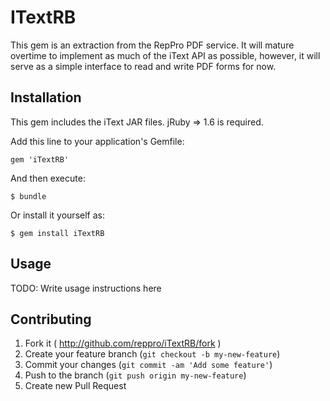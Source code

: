 # ITextRB

This gem is an extraction from the RepPro PDF service. It will mature overtime to implement as much of the iText API as possible, however, it will serve as a simple interface to read and write PDF forms for now.

## Installation
This gem includes the iText JAR files.
jRuby => 1.6 is required.

Add this line to your application's Gemfile:

    gem 'iTextRB'

And then execute:

    $ bundle

Or install it yourself as:

    $ gem install iTextRB

## Usage

TODO: Write usage instructions here

## Contributing

1. Fork it ( http://github.com/reppro/iTextRB/fork )
2. Create your feature branch (`git checkout -b my-new-feature`)
3. Commit your changes (`git commit -am 'Add some feature'`)
4. Push to the branch (`git push origin my-new-feature`)
5. Create new Pull Request
